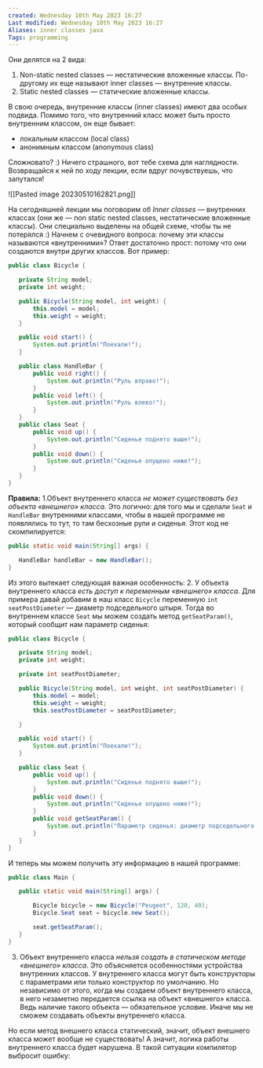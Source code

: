 ```yaml
---
created: Wednesday 10th May 2023 16:27
Last modified: Wednesday 10th May 2023 16:27
Aliases: inner classes java
Tags: programming
---
```



Они делятся на 2 вида:

1.  Non-static nested classes — нестатические вложенные классы. По-другому их еще называют inner classes — внутренние классы.
2.  Static nested classes — статические вложенные классы.

В свою очередь, внутренние классы (inner classes) имеют два особых подвида. Помимо того, что внутренний класс может быть просто внутренним классом, он еще бывает:

-   локальным классом (local class)
-   анонимным классом (anonymous class)

Сложновато? :) Ничего страшного, вот тебе схема для наглядности. Возвращайся к ней по ходу лекции, если вдруг почувствуешь, что запутался!

![[Pasted image 20230510162821.png]]

На сегодняшней лекции мы поговорим об *Inner classes* — внутренних классах (они же — non static nested classes, нестатические вложенные классы). 
Они специально выделены на общей схеме, чтобы ты не потерялся :) Начнем с очевидного вопроса: почему эти классы называются «внутренними»? Ответ достаточно прост: потому что они создаются внутри других классов. Вот пример:

```java
public class Bicycle {

   private String model;
   private int weight;

   public Bicycle(String model, int weight) {
       this.model = model;
       this.weight = weight;
   }

   public void start() {
       System.out.println("Поехали!");
   }

   public class HandleBar {
       public void right() {
           System.out.println("Руль вправо!");
       }
       public void left() {
           System.out.println("Руль влево!");
       }
   }
   public class Seat {
       public void up() {
           System.out.println("Сиденье поднято выше!");
       }
       public void down() {
           System.out.println("Сиденье опущено ниже!");
       }
   }
}
```

**Правила:**
1.Объект внутреннего класса *не может существовать без объекта «внешнего» класса*.
Это логично: для того мы и сделали `Seat` и `HandleBar` внутренними классами, чтобы в нашей программе не появлялись то тут, то там бесхозные рули и сиденья.
Этот код не скомпилируется:
```java
public static void main(String[] args) {

   HandleBar handleBar = new HandleBar();
}
```
Из этого вытекает следующая важная особенность:
2. У объекта внутреннего класса *есть доступ к переменным «внешнего» класса*.
Для примера давай добавим в наш класс `Bicycle` переменную `int seatPostDiameter` — диаметр подседельного штыря.
Тогда во внутреннем классе `Seat` мы можем создать метод `getSeatParam()`, который сообщит нам параметр сиденья:
```java
public class Bicycle {

   private String model;
   private int weight;

   private int seatPostDiameter;

   public Bicycle(String model, int weight, int seatPostDiameter) {
       this.model = model;
       this.weight = weight;
       this.seatPostDiameter = seatPostDiameter;

   }

   public void start() {
       System.out.println("Поехали!");
   }

   public class Seat {
       public void up() {
           System.out.println("Сиденье поднято выше!");
       }
       public void down() {
           System.out.println("Сиденье опущено ниже!");
       }
       public void getSeatParam() {
           System.out.println("Параметр сиденья: диаметр подседельного штыря = " + Bicycle.this.seatPostDiameter);
       }
   }
}
```

И теперь мы можем получить эту информацию в нашей программе:

```java
public class Main {

   public static void main(String[] args) {

       Bicycle bicycle = new Bicycle("Peugeot", 120, 40);
       Bicycle.Seat seat = bicycle.new Seat();

       seat.getSeatParam();
   }
}
```

3. Объект внутреннего класса *нельзя создать в статическом методе «внешнего» класса*.
Это объясняется особенностями устройства внутренних классов. У внутреннего класса могут быть конструкторы с параметрами или только конструктор по умолчанию. Но независимо от этого, когда мы создаем объект внутреннего класса, в него незаметно передается ссылка на объект «внешнего» класса. Ведь наличие такого объекта — обязательное условие. Иначе мы не сможем создавать объекты внутреннего класса.

Но если метод внешнего класса статический, значит, объект внешнего класса может вообще не существовать! А значит, логика работы внутреннего класса будет нарушена. В такой ситуации компилятор выбросит ошибку:
